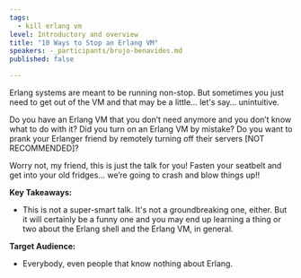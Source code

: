 ```yaml
---
tags:
  - kill erlang vm
level: Introductory and overview
title: "10 Ways to Stop an Erlang VM"
speakers: -_participants/brujo-benavides.md
published: false

---
```

Erlang systems are meant to be running non-stop. But sometimes you just need to get out of the VM and that may be a little… let's say… unintuitive.

Do you have an Erlang VM that you don’t need anymore and you don’t know what to do with it? Did you turn on an Erlang VM by mistake? Do you want to prank your Erlanger friend by remotely turning off their servers [NOT RECOMMENDED]?

Worry not, my friend, this is just the talk for you! Fasten your seatbelt and get into your old fridges… we’re going to crash and blow things up!!

**Key Takeaways:**
- This is not a super-smart talk. It's not a groundbreaking one, either. But it will certainly be a funny one and you may end up learning a thing or two about the Erlang shell and the Erlang VM, in general.

**Target Audience:**
- Everybody, even people that know nothing about Erlang.
